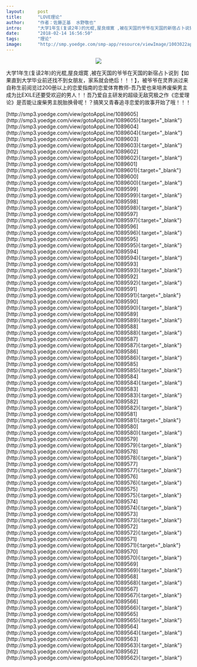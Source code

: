 ```yaml
---
layout:     post
title:      "LOVE理论"
author:     "作者：佐藤正基  水野敬也"
intro:      "大学1年生(复读2年)的光棍,屋良畑寛 ,被在天国的爷爷在天国的新宿占卜说到【如果直到大学毕业前还找不到女朋友，家系就会绝后！！！】，被爷爷在灵界派过来自称生前阅览过200册以上的恋爱指南的恋爱体育教师-吾乃爱也来培养废柴男主成为比EXILE还要受欢迎的男人！！吾乃爱自主研发的超级无敌究极之作《恋爱理论》是否能让废柴男主脱胎换骨呢！？搞笑又青春追寻恋爱的故事开始了哦！！！"
date:       "2018-02-14 16:56:50"
tags:       "理论"
image:      "http://smp.yoedge.com/smp-app/resource/viewImage/1003022appline.png"
---
```

<div style="text-align: center">
<p><img src="http://smp.yoedge.com/smp-app/resource/viewImage/1003022appline.png"/></p>
</div>
<p class="post-meta">
<span>大学1年生(复读2年)的光棍,屋良畑寛 ,被在天国的爷爷在天国的新宿占卜说到【如果直到大学毕业前还找不到女朋友，家系就会绝后！！！】，被爷爷在灵界派过来自称生前阅览过200册以上的恋爱指南的恋爱体育教师-吾乃爱也来培养废柴男主成为比EXILE还要受欢迎的男人！！吾乃爱自主研发的超级无敌究极之作《恋爱理论》是否能让废柴男主脱胎换骨呢！？搞笑又青春追寻恋爱的故事开始了哦！！！</span>
</p>
[http://smp3.yoedge.com/view/gotoAppLine/1089605](http://smp3.yoedge.com/view/gotoAppLine/1089605){:target="_blank"}
[http://smp3.yoedge.com/view/gotoAppLine/1089604](http://smp3.yoedge.com/view/gotoAppLine/1089604){:target="_blank"}
[http://smp3.yoedge.com/view/gotoAppLine/1089603](http://smp3.yoedge.com/view/gotoAppLine/1089603){:target="_blank"}
[http://smp3.yoedge.com/view/gotoAppLine/1089602](http://smp3.yoedge.com/view/gotoAppLine/1089602){:target="_blank"}
[http://smp3.yoedge.com/view/gotoAppLine/1089601](http://smp3.yoedge.com/view/gotoAppLine/1089601){:target="_blank"}
[http://smp3.yoedge.com/view/gotoAppLine/1089600](http://smp3.yoedge.com/view/gotoAppLine/1089600){:target="_blank"}
[http://smp3.yoedge.com/view/gotoAppLine/1089599](http://smp3.yoedge.com/view/gotoAppLine/1089599){:target="_blank"}
[http://smp3.yoedge.com/view/gotoAppLine/1089598](http://smp3.yoedge.com/view/gotoAppLine/1089598){:target="_blank"}
[http://smp3.yoedge.com/view/gotoAppLine/1089597](http://smp3.yoedge.com/view/gotoAppLine/1089597){:target="_blank"}
[http://smp3.yoedge.com/view/gotoAppLine/1089596](http://smp3.yoedge.com/view/gotoAppLine/1089596){:target="_blank"}
[http://smp3.yoedge.com/view/gotoAppLine/1089595](http://smp3.yoedge.com/view/gotoAppLine/1089595){:target="_blank"}
[http://smp3.yoedge.com/view/gotoAppLine/1089594](http://smp3.yoedge.com/view/gotoAppLine/1089594){:target="_blank"}
[http://smp3.yoedge.com/view/gotoAppLine/1089593](http://smp3.yoedge.com/view/gotoAppLine/1089593){:target="_blank"}
[http://smp3.yoedge.com/view/gotoAppLine/1089592](http://smp3.yoedge.com/view/gotoAppLine/1089592){:target="_blank"}
[http://smp3.yoedge.com/view/gotoAppLine/1089591](http://smp3.yoedge.com/view/gotoAppLine/1089591){:target="_blank"}
[http://smp3.yoedge.com/view/gotoAppLine/1089590](http://smp3.yoedge.com/view/gotoAppLine/1089590){:target="_blank"}
[http://smp3.yoedge.com/view/gotoAppLine/1089589](http://smp3.yoedge.com/view/gotoAppLine/1089589){:target="_blank"}
[http://smp3.yoedge.com/view/gotoAppLine/1089588](http://smp3.yoedge.com/view/gotoAppLine/1089588){:target="_blank"}
[http://smp3.yoedge.com/view/gotoAppLine/1089587](http://smp3.yoedge.com/view/gotoAppLine/1089587){:target="_blank"}
[http://smp3.yoedge.com/view/gotoAppLine/1089586](http://smp3.yoedge.com/view/gotoAppLine/1089586){:target="_blank"}
[http://smp3.yoedge.com/view/gotoAppLine/1089585](http://smp3.yoedge.com/view/gotoAppLine/1089585){:target="_blank"}
[http://smp3.yoedge.com/view/gotoAppLine/1089584](http://smp3.yoedge.com/view/gotoAppLine/1089584){:target="_blank"}
[http://smp3.yoedge.com/view/gotoAppLine/1089583](http://smp3.yoedge.com/view/gotoAppLine/1089583){:target="_blank"}
[http://smp3.yoedge.com/view/gotoAppLine/1089582](http://smp3.yoedge.com/view/gotoAppLine/1089582){:target="_blank"}
[http://smp3.yoedge.com/view/gotoAppLine/1089581](http://smp3.yoedge.com/view/gotoAppLine/1089581){:target="_blank"}
[http://smp3.yoedge.com/view/gotoAppLine/1089580](http://smp3.yoedge.com/view/gotoAppLine/1089580){:target="_blank"}
[http://smp3.yoedge.com/view/gotoAppLine/1089579](http://smp3.yoedge.com/view/gotoAppLine/1089579){:target="_blank"}
[http://smp3.yoedge.com/view/gotoAppLine/1089578](http://smp3.yoedge.com/view/gotoAppLine/1089578){:target="_blank"}
[http://smp3.yoedge.com/view/gotoAppLine/1089577](http://smp3.yoedge.com/view/gotoAppLine/1089577){:target="_blank"}
[http://smp3.yoedge.com/view/gotoAppLine/1089576](http://smp3.yoedge.com/view/gotoAppLine/1089576){:target="_blank"}
[http://smp3.yoedge.com/view/gotoAppLine/1089575](http://smp3.yoedge.com/view/gotoAppLine/1089575){:target="_blank"}
[http://smp3.yoedge.com/view/gotoAppLine/1089574](http://smp3.yoedge.com/view/gotoAppLine/1089574){:target="_blank"}
[http://smp3.yoedge.com/view/gotoAppLine/1089573](http://smp3.yoedge.com/view/gotoAppLine/1089573){:target="_blank"}
[http://smp3.yoedge.com/view/gotoAppLine/1089572](http://smp3.yoedge.com/view/gotoAppLine/1089572){:target="_blank"}
[http://smp3.yoedge.com/view/gotoAppLine/1089571](http://smp3.yoedge.com/view/gotoAppLine/1089571){:target="_blank"}
[http://smp3.yoedge.com/view/gotoAppLine/1089570](http://smp3.yoedge.com/view/gotoAppLine/1089570){:target="_blank"}
[http://smp3.yoedge.com/view/gotoAppLine/1089569](http://smp3.yoedge.com/view/gotoAppLine/1089569){:target="_blank"}
[http://smp3.yoedge.com/view/gotoAppLine/1089568](http://smp3.yoedge.com/view/gotoAppLine/1089568){:target="_blank"}
[http://smp3.yoedge.com/view/gotoAppLine/1089567](http://smp3.yoedge.com/view/gotoAppLine/1089567){:target="_blank"}
[http://smp3.yoedge.com/view/gotoAppLine/1089566](http://smp3.yoedge.com/view/gotoAppLine/1089566){:target="_blank"}
[http://smp3.yoedge.com/view/gotoAppLine/1089565](http://smp3.yoedge.com/view/gotoAppLine/1089565){:target="_blank"}
[http://smp3.yoedge.com/view/gotoAppLine/1089564](http://smp3.yoedge.com/view/gotoAppLine/1089564){:target="_blank"}
[http://smp3.yoedge.com/view/gotoAppLine/1089563](http://smp3.yoedge.com/view/gotoAppLine/1089563){:target="_blank"}
[http://smp3.yoedge.com/view/gotoAppLine/1089562](http://smp3.yoedge.com/view/gotoAppLine/1089562){:target="_blank"}


